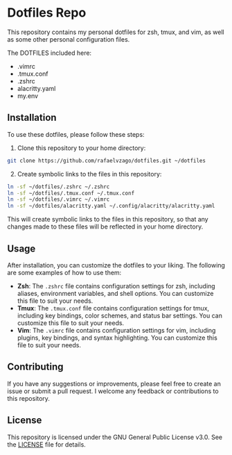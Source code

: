 # Dotfiles Repo

This repository contains my personal dotfiles for zsh, tmux, and vim, as well as some other personal configuration files.

The DOTFILES included here:

- .vimrc
- .tmux.conf
- .zshrc
- alacritty.yaml
- my.env

## Installation

To use these dotfiles, please follow these steps:

1. Clone this repository to your home directory:

```bash
git clone https://github.com/rafaelvzago/dotfiles.git ~/dotfiles
```

2. Create symbolic links to the files in this repository:

```bash
ln -sf ~/dotfiles/.zshrc ~/.zshrc
ln -sf ~/dotfiles/.tmux.conf ~/.tmux.conf
ln -sf ~/dotfiles/.vimrc ~/.vimrc
ln -sf ~/dotfiles/alacritty.yaml ~/.config/alacritty/alacritty.yaml
```

This will create symbolic links to the files in this repository, so that any changes made to these files will be reflected in your home directory.

## Usage

After installation, you can customize the dotfiles to your liking. The following are some examples of how to use them:

- **Zsh**: The `.zshrc` file contains configuration settings for zsh, including aliases, environment variables, and shell options. You can customize this file to suit your needs.
- **Tmux**: The `.tmux.conf` file contains configuration settings for tmux, including key bindings, color schemes, and status bar settings. You can customize this file to suit your needs.
- **Vim**: The `.vimrc` file contains configuration settings for vim, including plugins, key bindings, and syntax highlighting. You can customize this file to suit your needs.

## Contributing

If you have any suggestions or improvements, please feel free to create an issue or submit a pull request. I welcome any feedback or contributions to this repository.

## License

This repository is licensed under the GNU General Public License v3.0. See the [LICENSE](LICENSE) file for details.
